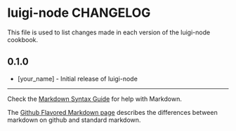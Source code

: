 luigi-node CHANGELOG
====================

This file is used to list changes made in each version of the luigi-node cookbook.

0.1.0
-----
- [your_name] - Initial release of luigi-node

- - -
Check the [Markdown Syntax Guide](http://daringfireball.net/projects/markdown/syntax) for help with Markdown.

The [Github Flavored Markdown page](http://github.github.com/github-flavored-markdown/) describes the differences between markdown on github and standard markdown.
